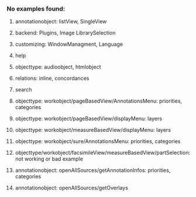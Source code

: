### No examples found:
1. annotationobject: listView, SingleView
2. backend: Plugins, Image LibrarySelection
3. customizing: WindowManagment, Language
4. help
5. objecttype: audioobject, htmlobject
6. relations: inline, concordances
7. search


8. objecttype: workobject/pageBasedView/AnnotationsMenu: priorities, categories

9. objecttype: workobject/pageBasedView/displayMenu: layers
10.  objecttype: workobject/measureBasedView/displayMenu: layers
11. objecttype: workobject/sure/AnnotationsMenu: priorities, categories
12. objecttype/workobject/facsimileView/measureBasedView/partSelection: not working or bad example
13. annotationobject: openAllSources/getAnnotationInfos: priorities, categories
14. annotationobject: openAllSources/getOverlays


